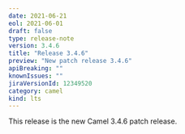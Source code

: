 ```yaml
---
date: 2021-06-21
eol: 2021-06-01
draft: false
type: release-note
version: 3.4.6
title: "Release 3.4.6"
preview: "New patch release 3.4.6"
apiBreaking: ""
knownIssues: ""
jiraVersionId: 12349520
category: camel
kind: lts
---
```


This release is the new Camel 3.4.6 patch release.
